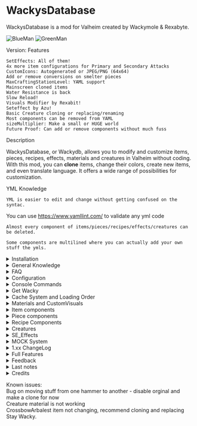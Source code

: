 # WackysDatabase

WackysDatabase is a mod for Valheim created by Wackymole & Rexabyte.

![BlueMan](https://wackymole.com/hosts/Blueman.png)
![GreenMan](https://wackymole.com/hosts/Greenman.png)

Version: 
Features


    SetEffects: All of them!
    4x more item configurations for Primary and Secondary Attacks
    CustomIcons: Autogenerated or JPEG/PNG (64x64)
    Add or remove conversions on smelter pieces
    MaxCraftingStationLevel: YAML support
    Mainscreen cloned items
    Water Resistance is back
    Slow Reload!
    Visuals Modifier by Rexabit!
    Seteffect by Azu!
    Basic Creature cloning or replacing/renaming
    Most components can be removed from YAML
    sizeMultiplier: Make a small or HUGE world
    Future Proof: Can add or remove components without much fuss

<!-- ![WackysDatabase](https://wackymole.com/hosts/lightblue%20Sword.webp) ![WackysDatabase](https://wackymole.com/hosts/1825-1648309710-715635595.png) ![WackysDatabase](https://wackymole.com/hosts/orangeish%20bow.jpg) -->
Description

WackysDatabase, or Wackydb, allows you to modify and customize items, pieces, recipes, effects, materials and creatures in Valheim without coding. With this mod, you can **clone** items, change their colors, create new items, and even translate language. It offers a wide range of possibilities for customization.


YML Knowledge

    YML is easier to edit and change without getting confused on the syntac. 

 You can use https://www.yamllint.com/ to validate any yml code

    Almost every component of items/pieces/recipes/effects/creatures can be deleted.

    Some components are multilined where you can actually add your own stuff the ymls.

<details><summary>Installation</summary>
### Installation

    Download and extract the latest version of WackysDatabase into the BepInEx plugin folder (usually Valheim/BepInEx/plugins).
    Run Valheim and join a world.
    Go to Valheim/BepInEx/config/ and locate the "wackysDatabase" folder.
    Inside the "wackysDatabase" folder, you will find three subfolders: "Items," "Recipes," and "Pieces."
    Put the mod on the server to force server sync. The YAML files only need to be on the server. There's no need to share the YAML files.

For multiplayer, the mod has been locked down to prevent easy cheating. However, it is recommended to use the AzuAntiCheat and ServerCharacters mods for additional security.
    AzuAntiCheat
    ServerCharacters

</details>

<details><summary>General Knowledge</summary>


    There are five (6) Objects that WackyDB touches. Items, Recipes, Pieces, Creatures,  Materials and Textures

    Items are things in your inventory, you can pickup and maybe equip them.

    Recipes are used to construct items, CraftingStations can be workbench, forge, or hand crafted (craftingStation": "")

    Pieces are what you use in your hammer and hoe to construct or plant. piecehammers

    Creatures are mobs, bosses ect.

    Materials are the basic "colors" in the game, but hold a lot more than just RBG, can they can be tricky to get just right.

    Textures are .pngs that hold the feel, appearance, or consistency of a surface or substance.

    Nost lines in the YAMLS can be deleted. Only the required ones need to be in the files, when the line is deleted the computer interprets that as a null value.

    Null is like I don't know, so I don't care, use the orginal values. 
    
    To delete the existing values you will use either '' for strings, "delete" for SE Effects or "-" for multiliners. 

    jpeg or png. 64 x 64 px - name like wacky.png, Must be in Icon Folder (Not ServerSynced)


</details>


<details><summary>FAQ</summary>

Frequently Asked Questions

    Q: Can I use custom icons for items?
        A: Yes, you can use autogenerated icons or provide JPEG/PNG icons (64x64) for customization.

    Q: Can I add new items with this mod?
        A: Yes, you can create new items and make them exclusive.

    Q: Can I remove components from YAML files?
        A: Yes, most components can be removed from the YAML files.

    Q: Is the mod future-proof?
        A: Yes, you can add or remove components without much hassle.

    Q: Does the Water resistant not work on set effect? Like m_mods: m_type: Water
        A: Water is a DamageModifiers that I added from Aedenthorn mod.  I don't have plans to add it to m_mods.
        
    Q: Do you have a Video;
        A: Not yet, but YOU could make one!

    Q: Is it possible to add a recipe for each upgrade of an item?
        A: Recipes are at a weird place in wackydb. I might split it out into a submod, but I am not sure yet. 

    Q: My weapon clones are speedup/speed down. 
        A: The clones speed can change a little bit from their parents. Custom_AttackSpeed should always be 1 on a save. 
        If you notice a speed up or down a +- 0.1 should fix it.  
        FYI reminder that SpeedFactor deals with character movement speed while swinging/attacking and has nothing to do with speed of animation.

    Q: What Folders do I need to give to my users?
        A: Textures, Objects, Icons will NOT SYNC. I also recommend including the cache folder. Cache keeps track of Item/mock clones and materials

    Q: How can I export material without _mat suffix ? I succeeded to export draugr_mat, but how for goblin or greydwarves ? 
        A: It's is unfortunely not possible right now to get all of the mats because of how the devs named and made different things.
            If you have access to Unity you could look at the files themselves. 

    Q: What lines can I delete or how can I make somethings empty?
        A: This is a long answer, but most lines in the YAMLS can be deleted. Only the required ones need to be in the files, when the line is deleted the computer interprets that as a null value.
            Null is like I don't know, so I don't care, use the orginal values. To delete the existing values you will use either '' for strings, "delete" for SE Effects or "-" for multiliners. 

    Q: How do I make custom Icons?
        A: Make a png or jpeg 64 x 64 px. Put it in Icons folder. In the customIcon line, put the filename. ie. wacky.png

![Custom Icon Gif](https://wackymole.com/hosts/customicon.gif)


    Q: Will there be even MORE features and can I edit effects?
        A: No, probably not. 

    Q: Why are some of the SE Effects empty? Like SeData?
        A: Well its complicated, I am having to grab them in a weird way, and not all SEs have SeData. Nothing to be done about it. 

    Q: What about Attack Projectile?
        A: I need to look at projectiles in the future, for now they are disabled.

    Q: Would it be possible to have one item take 2+ different item slots ? (say weapon + pants)
        A: No, but you can edit two parts and one effect, which is effective when combined!
        If one of them is missing, then the two pieces of equipment have no effect, which can be regarded as a limitation

    Q:  On an item "name" is the prefab name, "m_name" is the in game name? Then on recipes, "name" is the name of the prefab item name?
        A: Correct on both. For cloned recipes, it looks at cloneprefabname, recipe name needs to be unique

    Q: I can't repair spawned in Cloned items, how do I fix?
        A: Repairstation is set in the recipe, make a cloned recipe, and set to disable or change a req to SwordCheat.

    Q: How does Piece Snapshot work?
        A: Piece snapshot has given me a lot of problems so it only loads the at Game.SpawnPlayer. If you do a wackydb_reload use the wackydb_snapshot command to reload snapshots. 

</details>

<details><summary>Configuration</summary>

## Configuration

The configuration file for WackysDatabase is located at BepInEx/config/WackyMole.WackysDatabase.cfg. The available configurations and their default values are as follows:
- Force Server Config: true (forces server sync)
- Enable this mod: true
- IsDebug: true (enables debug information)
- StringisDebug: false (enables string debugging)
- IsAutoReload: false (enables auto-reload instead of using wackydb_reload command)
- NexusModID: 1825 (does not have much functionality)
- DedServer load Memory: false (dedicated server loads objects into the game like a client)
- ExtraSecurity on Servers: true (prevents loading into singleplayer and then loading into multiplayer)
- FileWatcher for YMLs: true (reloads the mod on any changes to the wackydatabase folder on the server)
- List of Extra Effects: "lightningAOE" (extra effects to look for from the base game or mods)


</details>


<details> <summary> Console Commands</summary>

## Console Commands

You will can reference https://valheim-modding.github.io/Jotunn/data/objects/item-list.html for Prefab names. Thank you JVL team

To use the console commands, press F5 in the game to open the game console. Make sure to enable the console for Valheim by adding "-console" to the launch options.

- `wackydb_reload`: Reloads all the YML files in the wackysDatabase folder. : This now works for admins on server now. So you could turn off Filewatcher and just do a manual reload on your client and forces all clients to reload. 
- `wackydb_reload_fast`: Fast reload that may cause game stutter.
- `wackydb_save_recipe [ItemName]`: Saves a recipe YML in the wackysDatabase Recipe folder.
- `wackydb_save_piece [PieceName]`: Saves a piece YML in the wackysDatabase Piece folder.
- `wackydb_save_item [ItemName]`: Saves an item YML in the wackysDatabase Item folder.
- `wackydb_save_creature [CreatureName]`: Saves a Creature YML in the wackysDatabase Creature folder.
- `wackydb_save_material[MaterialName]`: Saves a Material clone YML in the wackysDatabase Material folder. Usually has a _mat at end end. 
- `wackydb_all_items`: Saves all items in the game into wackyDatabase-BulkYML.
- `wackydb_all_recipes`: Saves all recipes in the game into wackyDatabase-BulkYML.
- `wackydb_all_pieces [Hammer] [Optionally: Category]`: Saves all pieces in the game into wackyDatabase-BulkYML. Use 'Hammer' for default, or specify a different hammer name. Optionally, you can set a category to only get specific pieces in a cat.
- `wackydb_all_se`: Retrieves almost all status effects in the game (including modded effects) and saves them into the Effects folder.
- `wackydb_se [effectname]`: Retrieves a specific status effect and saves it into the Effect folder.
- `wackydb_se_create`: Creates a clone of SetEffect_TrollArmor in the Status folder. You can edit it as needed.
- `wackydb_help`: Shows a list of commands.
- `wackydb_clone [recipe/item/piece/creature/mat/materials/se] [Prefab to clone] [Unique name for the clone]`: Clones an object and changes it differently than a base game object. For example: `wackydb_clone item SwordIron WackySword`.

--There is a optional 4th parameter for clone RECIPES ONLY [original item prefab to use for recipe](Optional 4th parameter for a cloned item's recipes ONLY)
--For example you can already have item WackySword loaded in game, but now want a recipe. WackySword Uses SwordIron  - wackydb_clone recipe WackySword RWackySword SwordIron - otherwise manually edit

- `wackydb_clone_recipeitem [Prefab to clone] [clone name]`: Clones an item and recipe at the same time. The recipe name will be Rname.
- `wackydb_vfx`: Saves a vfx.txt file with all vfx effects
- `wackydb_sfx`: Saves a sfx.txt file with all sfx effects
- `wackydb_fx`: Saves a fx.txt file with all fx effects
- `wackydb_help`: command list
- `wackydb_describe[ObjectName]`: Saves describe of an object, so you have an idea of the structure of the object for materials and customVisuals
- `wackydb_sendtheload` : Experimental command that will send pngs and objs to clients utilizing ServerSync. I recommend the Network mod to uncap datarates. 
- `wackydb_get_piecehammers`: Saves all hammers, currently in your game to Hammer.txt file
- `wackydb_material` : Generate a text file of all <Material> Gameobjects in vanilla game. Saves to text
- `wackydb_clearcache`: Clears the current cache, materials and textures. Only do this after big yaml changes, cache is important - This command works on menu screen
- `wackydb_snapshot`: Loads Snapshots for pieces after a manual reload


</details>

<details><summary>Get Wacky </summary>


![LongSwordBlueRed](https://wackymole.com/hosts/LongSwordBlueRed.png)

Changing the SwordSilver to Blue and Increasing the size to 3

![JustMaterials](https://wackymole.com/hosts/JustMaterials.png)

This is just chaning the materials, not messing with CustomVisuals

<a href="https://wackymole.com/hosts/crazypower.mov"> Crazy Power </a>

Setting the Class: AEffects and GEffects. This YML   Spawn_On_Trigger: Boar spawn_on_hit: Neck spawn_on_terrain_hit: Deer -     Trigger_Effect: - sfx_dragon_death

<a href="https://wackymole.com/hosts/Item_SwordIron.yml" download> SwordIron YML</a>


<a href="https://wackymole.com/hosts/fastattack.mov"> Fast attack </a>

Custom_AttackSpeed: 5 . 500% faster goes brrr 


</br>
</details>

<details><summary> Cache System and Loading Order</summary>


<img src="https://wackymole.com/hosts/MainMenu.png" />

## Cache Folder


The cache system is very important for Item/mock clones. 

It allows material colors to show up on main menu and allows cloned items to be touched by other mods and treated like normal items.

It is so important now that I recommend including your cache folder on updates to your modpack, along with Textures, Objects, Icons

If a cloned is not cached for the first run, errors may appear for users as other mods try to touch a item that wasn't created until very late.

The next load logon should fix the issues. 

Feel free to removed the cache folder for big changes, but try to leave it for normal usage

</br>

## Loading Order

This only really applies to other mods and sometimes server admins

Wackydb mod will load towards the end of the startup but that doesn't matter. The question is where to load the files and clones.

Too early and you won't get the files from the server/ Too late and you miss out on generating important things. 

Cache clones are loaded in ZNetScene.Awake and ObjectDB.awake

Dedicated Servers (With DedLoad ON) and Servers( COOP server) and SOLO Clients load at ZoneSystem.Start [HarmonyPriority(Priority.HigherThanNormal)]

Connecting Clients load at Game._RequestRespawn [HarmonyPriority(Priority.Low)] ( always consistent is pretty important)

Console wackydb_reload /_fast - always reload immediately. 

Anyway, it's hard to find a good spot so that you touch all base objects and not too late to add the clones.

</br>

</details>


<details><summary>Materials and CustomVisuals </summary>

</br>

![Materials and Custom](https://wackymole.com/hosts/FenringLiveChanging.gif)

  Please be patient with this documentation. There is a lot to this one and I am slowly trying to learn from Rexabyte. There may be inaccurate information here. </br>

 ### Useful tools

 https://rgbcolorpicker.com/0-1 

https://github.com/Wacky-Mole/WackysDatabase/tree/master/Documentation - You Are GOING TO NEED TO STUDY THIS!

 ### Structures


 Welcome to Rexabyte's Guide on Understanding Material Management by Wacky!

A Material is a powerful combination of a shader, texture, and color. For most items, a single material is sufficient, but more complex things like armors can utilize multiple materials.

To create a basic material, simply use the 'material' section and combine various _mats. Oh, by the way, "mat" or "mats" refer to materials and are often appended at the end of their names.

When describing an item's render using "wackydb_describe," you'll find the materials section with the current name of the mat.

To save or clone a material, employ the functions "wackydb_save_material [mat]" or "wackydb_clone [mat/material] [mat] [clonename]" The newly created material file can be found in the materials folder.

Now, let's get creative with adjustments! Most commonly, you'll be working with colors. Use https://rgbcolorpicker.com/0-1 to find the 0-1 values **RGBA**.

Textures play a vital role, particularly with armors and creatures. Remember, they are saved along with the material in PNG format. However, WackyDB won't automatically sync them, so you'll need to manually color or edit the texture files. Textures may use base vanilla ones like Red or Blue

Excitingly, changes to materials automatically update without requiring a reload. Icons, too, reflect these changes unless you opt for a custom icon.

For a shortcut, you can use vanilla materials by selecting one from the generated wackydb_material materials.txt file.

Lastly, a single material YAML (yml) can be applied to multiple items, creatures, or pieces. Keep in mind that some objects might need more information than others for proper display.

Now go forth, and let your creativity run wild with Rex's Material Management!



![Materials and Custom](https://wackymole.com/hosts/wackyDescribe.png)


### Materials and CustomVisuals

- `material` (string, optional): The name of the material
- `customVisual` (CustomVisual, optional): A more specific targetting for materials, generally only useful for player armors.

### Material Definition
- `name` (string, required): The name of the new material created
- `original` (string, required): The name of the material to clone from
- `overwrite` (boolean, optional): True to overwrite the original material.
- `changes` (MaterialChanges, required): The set of changes to apply to the material

### Material Changes Definition
- `colors` (Dictionary<MaterialProperty: string, MaterialValue: Array<int>[4]>, optional) : A collection of keys (property names) and their associated value. The value is in array format [RED, GREEN, BLUE, ALPHA]. Values should range from 0 to 1 but can exceed 1.
- `floats` (Dictionary<MaterialProperty: string, MaterialValue: float>, optional): A collection of keys (property names) and their associated float value. The value can be any float value but it is recommended to stay within the range specified by describing the prefab that has this material.
- `textures` (Dictionary<MaterialProperty: string, MaterialValue: string>, optional): A collection of keys (property names) and their associated string value. The string value is the name of the texture to be used. The image should be a .png file stores in the 'Textures' section in the configuration folder. Do not include '.png', if the file is `my_texture.png` specify `my_texture` as the value here.

### Custom Visual Definition
- `base_mat`: (string, optional): The name of the material, generally this applies to the model for the prefab.
- `chest`: (string, optional): The name of the material, generally this is only useful for chest armor. It will use the texture assigned to the "_ChestTex" property of the material.
- `legs`: (string. optional): The name of the material, generally this is only useful for leg armor. It will use the texture assigned to the "_LegsTex" property of the material.


![Materials and Custom](https://wackymole.com/hosts/chestchanges4.png)

![Materials and Custom](https://wackymole.com/hosts/rexExplain.png)

</br>
</details>

<details><summary> Item components</summary>


## Item Config

![Glowing Red BronzeSword ](https://wackymole.com/hosts/redsword.png)

### Properties

- `name` (string, required): The name of the item.
- `m_weight` (float, required): The weight of the item.
- `m_name` (string):The in game name.
- `m_description` (string): The description of the item.
- `clonePrefabName` (string): The name of the prefab to clone.
- `mockName` (string): The name of the mock object.
- `customIcon` (string): The custom icon for the item. PNG 64x64, Icon needs to be in the Icon folder ( doesn't server sync)
- `material` (string): The material of the item. Images on nexus https://www.nexusmods.com/valheim/mods/1825 of the various changes you can make. </br>
Visit the Material and CustomVisual Section to understand this complex system. 
- `customVisual` (CustomVisual): The custom visual data of the item.
- `snapshotRotation` ((string) (x,y,z)int,int,int) - Default null - Changes  the angle of snapshot cam. 0-360 degrees. Can do 33,44,55 for example. </br> Very annoying to perfect, but it's an option now for the masochists. 
-  `snapshotOnMaterialChange` (bool) - Default true - Makes a snapshot on item material change
- `sizeMultiplier` (string): The size multiplier of the item. You can go from .01 to 1000.5 if you want. You can specify x|y|z like "1.23|3.0|2" or a singular value "2.0"  Have fun
- `scale_weight_by_quality` (float): The scaling factor for weight based on quality.

![LongSwordBlueRed](https://wackymole.com/hosts/snapshotGoes.png)

Changing material or CustomVisual automatically calls snapshot to generate a new Icon or give it a customIcon
### CustomVisual

- `base_mat` (string): The base material of the custom visual.
- `chest` (string): The chest visual.
- `legs` (string): The legs visual.
- `realtime` (string): The realtime visual.


`Primary_Attack` (AttackArm): The primary attack data.
### Primary Attack

- `AttackType` (Attack.AttackType): The type of attack.
- `Attack_Animation` (string): The animation for the attack.
- `Attack_Random_Animation` (int): The random animation for the attack.
- `Chain_Attacks` (int): The number of chain attacks.
- `Hit_Terrain` (bool): Indicates whether the attack can hit terrain.
- `Custom_AttackSpeed` (float): This mod keeps track of this adjustment 1.0 is normal speed. 2.0 is twice as fast. Should be compatible with most other mods that increase speed.
- `m_attackStamina` (float): The stamina cost of the attack.
- `m_eitrCost` (float): The eitr cost of the attack.
- `AttackHealthCost` (float): The health cost of the attack.
- `m_attackHealthPercentage` (float): The health cost percentage of the attack.
- `SpeedFactor` (float): The speed up of a character's movements when they are actively attacking.
- `DmgMultiplier` (float): The damage multiplier of the attack.
- `ForceMultiplier` (float): The force multiplier of the attack.
- `StaggerMultiplier` (float): The stagger multiplier of the attack.
- `RecoilMultiplier` (float): The recoil multiplier of the attack.
- `AttackRange` (float): The range of the attack.
- `AttackHeight` (float): The height of the attack.
- `Spawn_On_Trigger` (string): The spawn-on-trigger effect of the attack.
- `Requires_Reload` (bool): Indicates whether the attack requires reloading.
- `Reload_Animation` (string): The animation for reloading.
- `ReloadTime` (float): The time it takes to reload. - Added Back - Might work - Didn't work for crossbows before
- `ReloadTimeMultiplier` (float): "Multiplier for reload speed of crossbows. Does not affect Vanilla scaling with skill level. Values 0.1 to 2.0. Default 1.0
- `Reload_Stamina_Drain` (float): The stamina drain during reloading.
- `Reload_Eitr_Drain` (float): The Eitr drain during reloading.
- `Bow_Draw` (bool): Indicates whether the bow is drawn for the attack.
- `Bow_Duration_Min` (float): The minimum duration of the bow.
- `Bow_Stamina_Drain` (float): The stamina drain during bow usage.
- `Bow_Animation_State` (string): The animation state for the bow.
- `Attack_Angle` (float): The angle of the attack.
- `Attack_Ray_Width` (float): The width of the attack ray.
- `Lower_Dmg_Per_Hit` (bool): Indicates whether the attack lowers damage per hit.
- `Hit_Through_Walls` (bool): Indicates whether the attack can hit through walls.
- `Multi_Hit` (bool): Indicates whether the attack can hit multiple times.
- `Pickaxe_Special` (bool): Indicates whether it is a special pickaxe attack.
- `Last_Chain_Dmg_Multiplier` (float): The damage multiplier for the last chain attack.
- The vanilla Code for chain multiplier <code>
if (m_attackChainLevels > 1 && m_currentAttackCainLevel == m_attackChainLevels - 1 && m_lastChainDamageMultiplier > 1f)
                {
                    hitData.m_damage.Modify(m_lastChainDamageMultiplier);
                    hitData.m_pushForce *= 1.2f;
                }
                </code>

- `Reset_Chain_If_hit` (DestructibleType): The damage multiplier for the last chain attack. 


- `SpawnOnHit` (string): Spawn any Gameobject/Mob ect..
- `SpawnOnHit_Chance` (float): Chance Values 0 to 1.0 (100%)

- `Raise_Skill_Amount` (float): Raise a skill this amount with the weapon in hand or when used?
- `Skill_Hit_Type` (SkillType): Skill to Raise.
- `Special_Hit_Skill` (SkillType): I don't know what it means by special hit. 
- `Special_Hit_Type` (DestructibleType): The Special Hit Type.   I don't know what these last 4 fields do, if you figure it out, let me know. 
-

- `Attack_Projectile` (string): The Gameobject projectile has to have Projectile Componenent. Disabled for now. 
- `Projectile_Vel` (float): The velocity of the projectile.
- `Projectile_Accuraccy` (float): The accuracy of the projectile.
- `Projectiles` (int): The number of projectiles.
- `AEffects` (AEffects): The additional effects of the attack. OLD
- `AEffectsPLUS` (AEffectsPLUS): The additional effects of the attack PLUS version- more.

### Class: AEffectsPLUS

- `Hit_Effects` (string[]): The hit effects of the attack.
- `Hit_Terrain_Effects` (string[]): The effects when hitting terrain.
- `Start_Effect` (string[]): The starting effect of the attack.
- `Trigger_Effect` (string[]): The triggered effect of the attack.
- `Trail_Effect` (string[]): The effect trail of the attack.
- `Burst_Effect` (string[]): The burst effect of the attack.

![Delete](https://wackymole.com/hosts/Effects_delete.png)
To delete existing Effects

- `m_enabled` (bool) 
- `m_variant`(int) Default is -1, most cases leave at -1
- `m_attach` (bool) - attach to the point or parent?
- `m_follow` (bool) - follow the parent around
- `m_inheritParentRotation` (bool) - what is says
- `m_inheritParentScale` (bool) - Use parent scale based on the time of effect creation
- `m_multiplyParentVisualScale` (bool) - Scale the size of the parent's size?
- `m_randomRotation` (bool) - randomRotation
- `m_scale` (bool) - Scales the size 
- `m_childTransform` (string)  Probably don't mess with unless you are looking in Unity or unity explorer

</br>

### Secondary Attack 
  Is the same as Primary just for the secondary attack. 


`Damage` (WDamages): The damage values of the item.
`Damage_Per_Level` (WDamages): The damage values per level of the item.
###  Damages

- `Blunt` (float): The blunt damage value.
- `Chop` (float): The chop damage value.
- `Damage` (float): The general damage value.
- `Fire` (float): The fire damage value.
- `Frost` (float): The frost damage value.
- `Lightning` (float): The lightning damage value.
- `Pickaxe` (float): The pickaxe damage value.
- `Pierce` (float): The pierce damage value.
- `Poison` (float): The poison damage value.
- `Slash` (float): The slash damage value.
- `Spirit` (float): The spirit damage value.

`Armor` (ArmorData): The armor data of the item.
### Armor
- `armor` (float): The armor value.
- `armorPerLevel` (float): The armor value per level. 

`FoodStats` (FoodData): The food-related statistics of the item.
### FoodData

- `m_foodHealth` (float): The health provided by the food.
- `m_foodStamina` (float): The stamina provided by the food.
- `m_foodRegen` (float): The regeneration rate of the food.
- `m_foodBurnTime` (float): The burn time of the food.
- `m_FoodEitr` (float): The eitr provided by the food.

</br>

- `ConsumableStatusEffect` (string): On consumption (eating), give this status effect.  - Doesn't make things Edible 
</br>

`Moddifiers` (StatMods): The stat modifiers of the item.
### StatMods
- `m_movementModifier` (float): The movement modifier.
- `m_EitrRegen` (float): The eitr regeneration modifier.
- `m_BaseItemStaminaModifier` (float): - (Deleted/Removed in Ashlands)
- `m_homeItemsStaminaModifier` (float): - (Added Ashlands)
- `m_heatResistanceModifier` (float): - (Added Ashlands)
- `m_jumpStaminaModifier` (float): - (Added Ashlands)
- `m_attackStaminaModifier` (float): - (Added Ashlands)
- `m_blockStaminaModifier` (float): - (Added Ashlands)
- `m_dodgeStaminaModifier` (float): - (Added Ashlands)
- `m_swimStaminaModifier` (float): - (Added Ashlands)
- `m_sneakStaminaModifier` (float): - (Added Ashlands)
- `m_runStaminaModifier` (float): - (Added Ashlands)


`SE_Equip` (SE_Equip): The special effect data for equipping the item.</br> If you want an Item to have an Effect by itself, put the effect name here
</br>`SE_SET_Equip` (SE_SET_Equip): All of this should be the same accross all items that have this set
</br>You can delete an SE_Equip or SE_SET_Equip from item using EffectName : delete 
### SE_Equip 

- `EffectName` (string): The name of the effect for equipping.

### SE_SET_Equip

- `SetName` (string): The name of the set.
- `Size` (int): The size of the set.
- `EffectName` (string): The name of the effect for equipping the set.


![Delete](https://wackymole.com/hosts/Se_Set_delete.png)
To delete existing

![Delete](https://wackymole.com/hosts/SE_delete.png)
To delete existing

</br>

`ShieldStats` (ShieldData): The shield statistics of the item.
- ### Shield

- `m_blockPower` (float): The block power of the shield.
- `m_blockPowerPerLevel` (float): The block power per level of the shield.
- `m_timedBlockBonus` (float): The timed block bonus of the shield.
- `m_deflectionForce` (float): The deflection force of the shield.
- `m_deflectionForcePerLevel` (float): The deflection force per level of the shield.

###  Properties Continued
- `m_maxStackSize` (int): The maximum stack size of the item.
- `m_canBeReparied` (bool): Indicates whether the item can be repaired.
- `m_destroyBroken` (bool): Indicates whether the item gets destroyed when broken.
- `m_dodgeable` (bool): Indicates whether the item can be dodged.
- `Attack_status_effect` (string): The attack status effect of the item.  (Can remove current status with 'delete')
- `spawn_on_hit` (string): The spawn-on-hit effect of the item.
- `spawn_on_terrain_hit` (string): The spawn-on-terrain-hit effect of the item.
- `m_questItem` (bool): Indicates whether the item is a quest item.
- `m_teleportable` (bool): Indicates whether the item is teleportable.
- `m_backstabbonus` (float): The backstab bonus of the item.
- `m_knockback` (float): The knockback value of the item.
- `m_useDurability` (bool): Indicates whether the item uses durability.
- `m_useDurabilityDrain` (float): The durability drain when the item is used.
- `m_durabilityDrain` (float): The durability drain of the item.
- `m_maxDurability` (float): The maximum durability of the item.
- `m_durabilityPerLevel` (float): The durability increase per level of the item.
- `m_equipDuration` (float): The equip duration of the item.
- `m_skillType` (Skills.SkillType): The skill type of the item.
- `m_animationState` (ItemDrop.ItemData.AnimationState): The animation state of the item.
- `m_itemType` (ItemDrop.ItemData.ItemType): The item type of the item.
- `Attach_Override` (ItemDrop.ItemData.ItemType): Override where the attachment is placed on character.
- `m_toolTier` (int): The tool tier of the item.
- `m_maxQuality` (int): The maximum quality of the item.
- `m_value` (int): The value of the item. The value of the item. if value is >0. Then the object becomes salable at Trader. 
        The Object Description gets a yellow Valuable notice. Just like base game you don't know what object you are selling to Trader.
- `damageModifiers` (List<string>): The list of damage modifiers for the item.

### DamageModifiers
The first value is the damage type, the second value is the resistance level.</br>
Blunt Slash Pierce Chop Pickaxe Physical Fire Frost Lightning Elemental Poison Spirit Water 
 
    Normal - no change
    Resistant - increases status countdown speed by 100%
    Weak - Decreases status countdown speed by 1/3
    Immune - prevents status effect
    Ignore - prevents status effect
    VeryResistant - Prevent status effect application except when actively in, and increases status countdown speed by 100%
    VeryWeak - Decreases status countdown speed by 2/3

![Delete all Damage Mod](https://wackymole.com/hosts/damagemod_delete.png)
To delete all existing Damage modifiers
</br>
</br>

`GEffects` (GEffects): The additional game effects of the item. OLD
`GEffectsPLUS` (GEffectsPLUS): The additional game effects of the item.

### GEffectsPLUS

![Ice Video](https://wackymole.com/hosts/icevideo.gif)


- `Hit_Effects` (string[]): The hit effects.
- `Hit_Terrain_Effects` (string[]): The effects when hitting terrain.
- `Start_Effect` (string[]): The starting effect.
- `Hold_Start_Effects` (string[]): The hold starting effects.
- `Trigger_Effect` (string[]): The triggered effect.
- `Trail_Effect` (string[]): The effect trail.

</br>

- `m_enabled` (bool) 
- `m_variant`(int) Default is -1, most cases leave at -1
- `m_attach` (bool) - attach to the point or parent?
- `m_follow` (bool) - follow the parent around
- `m_inheritParentRotation` (bool) - what is says
- `m_inheritParentScale` (bool) - Use parent scale based on the time of effect creation
- `m_multiplyParentVisualScale` (bool) - Scale the size of the parent's size?
- `m_randomRotation` (bool) - randomRotation
- `m_scale` (bool) - Scales the size 
- `m_childTransform` (string)  Probably don't mess with unless you are looking in Unity or unity explorer


                        public enum SkillType
                        {
                            None = 0,
                            Swords = 1,
                            Knives = 2,
                            Clubs = 3,
                            Polearms = 4,
                            Spears = 5,
                            Blocking = 6,
                            Axes = 7,
                            Bows = 8,
                            ElementalMagic = 9,
                            BloodMagic = 10,
                            Unarmed = 11,
                            Pickaxes = 12,
                            WoodCutting = 13,
                            Crossbows = 14,
                            Jump = 100,
                            Sneak = 101,
                            Run = 102,
                            Swim = 103,
                            Fishing = 104,
                            Ride = 110,
                            All = 999
                        }

                    public enum DestructibleType
                    {
                        None = 0,
                        Default = 1,
                        Tree = 2,
                        Character = 4,
                        Everything = 7
                    }
</details>

<details><summary> Piece components</summary>

![Glowing Red BronzeSword ](https://wackymole.com/hosts/redforge.png)



### Pieces

- `name` (string, required): The name of the piece.
- `piecehammer` (string, required): The piece hammer required to build the piece.
- `m_name` (string): The In Game Piece Name
- `sizeMultiplier` (string): The size multiplier of the piece. Any float range 1.0 is normal size. You can specify x|y|z like "1.23|3.0|2" or a singular value "2.0"
- `m_description` (string): The description of the piece.
- `customIcon` (string): The custom icon for the piece. PNG or JPEG, 64 x 64, Must be in Icon Folder (Icons do not Synced)
- `clonePrefabName` (string): The name of the prefab to clone.
- `material` (string):  Visit Material Section and Custom Visual Section
- `damagedMaterial` (string): The material of the piece when damaged.
- `craftingStation` (string): The crafting station required to craft the piece.
- `piecehammerCategory` (string): The category of the piece hammer.
- `minStationLevel` (int): The minimum level of the crafting station required.
- `amount` (int): The amount of the piece.
- `disabled` (bool): Indicates whether the piece is disabled.
- `adminonly` (bool): Indicates whether the piece is admin-only.
- `comfort` (ComfortData): The comfort data of the piece.
- `groundPiece` (bool): Indicates whether the piece is a ground piece.
- `ground` (bool): Indicates whether the piece can be placed on the ground.
- `waterPiece` (bool): Indicates whether the piece is a water piece.
- `noInWater` (bool): Indicates whether the piece cannot be placed in water.
- `notOnFloor` (bool): Indicates whether the piece cannot be placed on the floor.
- `notOnWood` (bool): Indicates whether the piece cannot be placed on the wood.
- `onlyinTeleportArea` (bool): Indicates whether the piece can only be placed in teleport areas. Stone Groups making a Circle
- `allowedInDungeons` (bool): Indicates whether the piece is allowed in dungeons.
- `canBeRemoved` (bool): Indicates whether the piece can be removed.
- `wearNTearData` (WearNTearData): The wear and tear data of the piece.
- `craftingStationData` (CraftingStationData): The crafting station data of the piece.
- `cSExtensionData` (CSExtensionData): The crafting station extension data of the piece.
- `contData` (ContainerData): The container data of the piece.
- `smelterData` (SmelterData): The smelter data of the piece.
- `build` (List<string>): The list of requirement items for the piece.

build: requirements to build: Item:amount:amountPerLevel:refundable,

To make something free. build:
- Wood:0:0:True

### ComfortData

- `comfort` (int): The comfort value of the piece.
- `comfortGroup` (Piece.ComfortGroup): The comfort group of the piece.
- `comfortObject` (GameObject): The comfort object of the piece.

### WearNTearData

- `health` (float): The health of the piece.
- `damageModifiers` (HitData.DamageModifiers): The damage modifiers for wear and tear.
- `noRoofWear` (bool): Indicates whether the piece does not wear when under a roof.
- `noSupportWear` (bool): Indicates whether the piece does not wear when supported.
- `supports` (bool): Indicates whether the piece provides support.
- `triggerPrivateArea` (bool): Indicates whether the piece triggers the private area.

### CraftingStationData

- `cStationCustomIcon` (string): The custom icon for the crafting station. May remove - Not really useful
- `discoveryRange` (float): The discovery range of the crafting station. Range that you discovery the piece for the first time
- `buildRange` (float): The build range of the crafting station.
- `craftRequiresRoof` (bool): Indicates whether crafting at the station requires a roof.
- `craftRequiresFire` (bool): Indicates whether crafting at the station requires a fire.
- `showBasicRecipes` (bool): Indicates whether to show basic recipes at the station.
- `useDistance` (float): The use distance of the station.
- `useAnimation` (int): The animation to use for station usage.

### CSExtensionData

- `MainCraftingStationName` (string): The name of the main crafting station.
- `maxStationDistance` (float): The maximum distance for the extension to connect to the main station.
- `continousConnection` (bool): Indicates whether the extension provides continuous connection.
- `stack` (bool): Indicates whether the extension can stack.

###  ContainerData

 Don't mess with the container size (width and height): I added for someone, but this will mess up things. Use AzuContainers
- `Width` (int): The width of the container.
- `Height` (int): The height of the container.
- `CheckWard` (bool): Indicates whether the container checks for ward placement.
- `AutoDestoryIfEmpty` (bool): Indicates whether the container auto-destroys if empty.

</br>

### BeehiveData

The **BeehiveData** class represents data for a beehive in the game. It contains the following properties:

- `effectOnlyInDaylight` (bool): Indicates whether the effect only occurs during daylight.
- `maxCover` (float): The maximum cover value.
- `biomes` (Heightmap.Biome): The biome in which the beehive is located.
- `secPerUnit` (float): The time, in seconds, per unit.
- `maxAmount` (int): The maximum amount of beehives.
- `dropItem` (string): The item that is dropped from the beehive.
- `effects` (string[]): An array of effects associated with the beehive.  - don't ask me for more on other pieces!
- `extractText` (string): Text related to extracting from the beehive.
- `checkText` (string): Text related to checking the beehive.
- `areaText` (string): Text related to the area around the beehive.
- `freespaceText` (string): Text related to free space around the beehive.
- `sleepText` (string): Text related to the sleep state of the beehive.
- `happyText` (string): Text related to the happiness of the beehive.

</br>

### SapData 

- `secPerUnit` (float): Secs per unit
- `maxLevel` (int): Max level of the extractor
- `producedItem` (string): What spawns when you extract
- `connectedToWhat` (string): What do you need to put this piece on to get extraction

#### Warning - Changing this won't really do anything, the other piece/object needs to have a Resource Root script on it.
- `extractText` (string): Extraction Text
- `drainingText` (string): Draining Text
- `drainingSlowText` (string): idk, slow draining text
- `notConnectedText` (string): Not connected text
- `fullText` (float): FullText


</br>

### FermentorData 

- `fermDuration` (float): How long it takes to make a batch
- `fermConversion` (List<FermenterConversionList>): A list of ferm conversions.

#### FermenterConversionList

- `FromName` (string): The name of the item to convert from.
- `ToName` (string): The name of the item to convert to.
- `Amount` (int): The amount to spawn when batch is done.
- `Remove` (bool): Default is false, this allows you to remove existing conversions. Now items not listed shouldn't be affected

</br>


### IncineratorData

This will overwrite any other oblinerator changes!

- `defaultDrop` (string): Specifies the default item dropped by the obliterator.
- `defaultCostPerDrop` (int): Indicates the default cost per drop when using the obliterator. 
- `incineratorConversion` (List<ObliteratorList>): Conversion List

ObliteratorList

- `Result`: *(string )* Specifies the resulting item produced by the conversion.
- `ResultAmount`: *(int )* Indicates the amount of the resulting item generated.
- `Priority`: *(int )* Defines the priority level of this conversion option. </br> Higher priority takes precedence on conversion, but it will convert to multiple into item types
- `RequireOnlyOne`: *(bool )* Specifies whether only one ingredient is required for this conversion.
- `Requirements`: *(List\<ObRequirementList\> )* Stores the list of requirements needed for this conversion, including the required items and their amounts.

ObRequirementList

- `Name`: *(string )* Specifies the name of the required item for the conversion.
- `Amount`: *(int )* Indicates the quantity of the required item needed for the conversion.

Changing this dramtically allows the obliterator/incinerator to become a recycler. Have fun!
</br>

### CookingStationData

#### Warning changing to new CookConversions items can trigger minor errors as well as food items not appearing in oven

- `addItemTooltip` (string): The tooltip for adding items to the cooking station.
- `overcookedItem` (string): The item produced when cooking is overdone.
- `fuelItem` (string): The fuel item used in the cooking station.
- `requireFire` (bool): Indicates whether the cooking station requires fire.
- `maxFuel` (int): The maximum fuel capacity of the cooking station.
- `secPerFuel` (int): The time, in seconds, per unit of fuel.
- `cookConversion` (List<CookStationConversionList>): A list of cooking conversions.
- `replaceDefaultConversion` (bool) Default true - Override all of the conversion list. - false just adds to existing list

#### CookStationConversionList

- `FromName` (string): The name of the item to convert from.
- `ToName` (string): The name of the item to convert to.
- `CookTime` (float): The cooking time for the conversion.
- `Remove` (bool): Default is false, this allows you to remove existing conversions. Now items not listed shouldn't be affected

</br>


### SmelterData

- `smelterName` (string): The name of the smelter. (Disabled and Removed)
- `addOreTooltip` (string): The tooltip for adding ore to the smelter.
- `emptyOreTooltip` (string): The tooltip for emptying ore from the smelter.
- `fuelItem` (fuelItemData): The fuel item for the smelter.
- `maxOre` (int): The maximum ore capacity of the smelter.
- `maxFuel` (int): The maximum fuel capacity of the smelter.
- `fuelPerProduct` (int): The amount of fuel required per product.
- `secPerProduct` (float): The time taken per product.
- `spawnStack` (bool): Indicates whether the smelter spawns stacked products.
- `requiresRoof` (bool): Indicates whether the smelter requires a roof.
- `addOreAnimationLength` (float): The length of the animation for adding ore.
- `smelterConversion` (List<SmelterConversionList>): The list of smelter conversions.
- `replaceDefaultConversion` (bool) Default true - Override all of the conversion list. - false just adds to existing list


### fuelItemData

- `name` (string): The name of the fuel item.


### Fireplace

- `StartFuel` (float): How much fuel the piece starts with with you first build it.
- `MaxFuel` (float): Max Fuel the piece holds
- `SecPerFuel` (float): Time to burn one piece.
- `InfiniteFuel` (bool): Woot Woot! Never refil
- `FuelType` (string): Fuel that is burned for the piece, any item
- `IgniteInterval` (float): Chance to spread fire time check. (Only applies to Biomes that have Fire Hazard)
- `IgniteChance` (float): Chance of fire spread (Only applies to Biomes that have Fire Hazard)
- `IgniteSpread` (int): Not sure on this Spread value (Only applies to Biomes that have Fire Hazard)



### TeleportWorldData

- `AllowAllItems` (bool)  Allow all items through portals. Otherwise use default rule checks

### SmelterConversionList

- `FromName` (string): The name of the item to convert from.
- `ToName` (string): The name of the item to convert to.
- `Remove` (bool): Default is false, this allows you to remove existing conversions. Now items not listed shouldn't be affected

Delete all by using "-"


![Marble Sizes](https://wackymole.com/hosts/Marblesizes.png)

Change the size of any Piece, make adminonly and build HUGE or TINY structures.

</details>

<details><summary> Recipe Components</summary>


## Recipes

Most recipes are saved with itemname in name for recipe. For actual recipes they will have Recipe_ in the name like Recipe_Bronze or Recipe_Bronze5.
<br/></br>Actual recipes can be found in bulk save now and with JVL docs.  https://valheim-modding.github.io/Jotunn/data/objects/recipe-list.html They have no for clonePrefabName: NO . Actual Recipes can NOT be cloned.

- `name` (string, required): The name of the recipe.
- `clonePrefabName` (string):  The name of the Item prefab to craft. 
- `craftingStation` (string): The crafting station required to craft the recipe. "" is hand crafted
- `minStationLevel` (int): The minimum level of the crafting station required.
- `maxStationLevelCap` (int): The maximum level cap of the crafting station.
- `repairStation` (string): The repair station required to repair the recipe.
- `amount` (int): The amount of the recipe.
- `disabled` (bool): Indicates whether the recipe is disabled.
- `disabledUpgrade` (bool): Disables allowing upgrades in the upgrade tab, can be used in combination with disable to only allow upgrading and not crafting.
- `requireOnlyOneIngredient` (bool): Indicates whether the recipe requires only one ingredient.
- `upgrade_reqs ` (List<string>): By default will be empty, it allows you to speficy complete different requirements to upgrade than craft. </br>Actually adds a second hidden recipe to game with the name + _upgrade. 
</br>(upgrade_reqs) requirements to upgrade: Item:amountPerLevel
</br>
![upgrade_reqs ](https://wackymole.com/hosts/upgrade_reqs.png)
</br>


- `reqs` (List<string>, required): The list of required ingredients for the recipe.

(Required) requirements to build: Item:amount:amountPerLevel:refundable:


 </br>Arrows x50 will be put above Arrow x20
 </br>

</details>

<details><summary> Creatures</summary>


## CreatureData

![Materials and Custom](https://wackymole.com/hosts/wackyBoar.png)

You can replace all Boars in the game with this Dude.

</br>

- `name` (string, required): The name of the creature.
- `mob_display_name` (string, required): The display name of the creature in game.
- `custom_material` (string): The custom material for the creature. - Disabled for now - Will not work
- `clone_creature` (string): The name of the creature to clone.
- `creature_replacer` (string): The creature replacer. This will replace this creature with the one named here. All spawns will be replaced with this creature. 


</details>

<details><summary> SE_Effects</summary>

### SE_Effects

- `Name` (string): The name of the status effect.
- `Status_m_name` (string): In Game Name
- `Category` (string): The category of the status effect.
- `IconName` (string): The name of the icon for the status effect. Doesn't do much, can't change.
- `ClonedSE` (string): Holds the name of the SE you are cloning. Otherwise new SE's will use SetEffect_TrollArmor
- `CustomIcon` (string): The custom icon for the status effect. customIcon, jpeg or png. ie wacky.png 64 x 64
- `FlashIcon` (bool): Indicates whether the icon should flash.
- `CooldownIcon` (bool): Indicates whether the icon is for a cooldown.
- `Tooltip` (string): The tooltip for the status effect.
- `Attributes` (StatusEffect.StatusAttribute): The attributes of the status effect.
- `StartMessageLoc` (MessageHud.MessageType): The localization message type for the start message.
- `StartMessage` (string): The start message of the status effect.
- `StopMessageLoc` (MessageHud.MessageType): The localization message type for the stop message.
- `StopMessage` (string): The stop message of the status effect.
- `RepeatMessageLoc` (MessageHud.MessageType): The localization message type for the repeat message.
- `RepeatMessage` (string): The repeat message of the status effect.
- `RepeatInterval` (float): The repeat interval of the status effect.
- `TimeToLive` (float): The time to live of the status effect.
- `StartEffect_` (string[]): The string of start effects for the status effect.
- `StopEffect_` (string[]): The string of stop effects for the status effect.
- `Cooldown` (float): The cooldown of the status effect.
- `ActivationAnimation` (string): The animation for the activation of the status effect.
- `SeData` (SEdata): The additional data for the status effect.
- `SeShield` (SEShield): The additional data for the shield status effect.

### Class: SEShield
 Only for Staff_shield at the moment

 - `AbsorbDmg` (float): How much the shield protects against.
 - `AbsorbDmgWorldLevel` (float): No idea, maybe future plans?
 - `LevelUpSkillFactor` (float): How much you can level up per usage. 
 - `TtlPerItemLevel` (int): How long the shield lasts.
 - `AbsorbDmgPerSkill` (float): How much additional shield you get per skill level.


### Class: SEdata

- `m_tickInterval` (float): The tick interval for the status effect.
- `m_healthPerTickMinHealthPercentage` (float): The minimum health percentage per tick.
- `m_healthPerTick` (float): The health per tick.
- `m_healthOverTime` (float): The health over time value.
- `m_healthOverTimeDuration` (float): The duration of health over time.
- `m_healthOverTimeInterval` (float): The time interval for health over time.
- `m_staminaOverTime` (float): The stamina over time value.
- `m_staminaOverTimeDuration` (float): The duration of stamina over time.
- `m_staminaDrainPerSec` (float): The stamina drain per second.
- `m_runStaminaDrainModifier` (float): The stamina drain modifier for running.
- `m_jumpStaminaUseModifier` (float): The stamina use modifier for jumping.
- `m_eitrOverTime` (float): The eitr over time value.
- `m_eitrOverTimeDuration` (float): The duration of eitr over time.
- `m_healthRegenMultiplier` (float): The health regeneration multiplier.
- `m_staminaRegenMultiplier` (float): The stamina regeneration multiplier.
- `m_eitrRegenMultiplier` (float): The eitr regeneration multiplier.
- `m_raiseSkill` (Skills.SkillType): The skill type to raise as a multiplier or %
- `m_raiseSkillModifier` (float): The skill modifier to raise as a multiplier.
- `m_skillLevel` (Skills.SkillType): The skill type to modify the level.- Flat Rate
- `m_skillLevelModifier` (float): The skill level modifier.
- `m_skillLevel2` (Skills.SkillType): Another skill type to modify the level.Flat Rate
- `m_skillLevelModifier2` (float): Another skill level modifier.
- `m_mods` (List<HitData.DamageModPair>): The list of damage modifiers for hit.
- `m_modifyAttackSkill` (Skills.SkillType): The skill type to modify the attack.
- `m_damageModifier` (float): The damage modifier for the attack.
- `m_noiseModifier` (float): The noise modifier for sneaking.
- `m_stealthModifier` (float): The stealth modifier for sneaking.
- `m_addMaxCarryWeight` (float): The additional maximum carry weight.
- `m_speedModifier` (float): The speed modifier.
- `m_maxMaxFallSpeed` (float): The maximum maximum fall speed.
- `m_fallDamageModifier` (float): The fall damage modifier.
- `m_tickTimer` (float): The tick timer.
- `m_healthOverTimeTimer` (float): The health over time timer.
- `m_healthOverTimeTicks` (float): The health over time ticks.
- `m_healthOverTimeTickHP` (float): The health over time tick health points.


You should be able to delete existing m_mods, by
</br>m_mods:
</br> -

![Delete all m_mods](https://wackymole.com/hosts/m_mods_delete.png)

Use wackydb_se_create as a "template" to create a new status effect


</details>

<details><summary> MOCK System </summary>

![Bike Model Import ](https://wackymole.com/hosts/bike.png)

https://github.com/Wacky-Mole/WackysDatabase/tree/master/Documentation/Mock%20Examples

Example Files and Item Yaml for Bike

All credits to @KG for making this incredible system.

In the Wackydatabase folder, there is the Object Folder.

Objects can only be items that you can pick up/trade at the moment, but mocks are limitless in the possibilities of what you can add.

Pick an object like bike.obj and bike_albedo.png and put them into the Object folder. It should load up the new GameObject at the start. You can then use wackydb_save_item to customize and/or create a recipe.

The object folder matches based on the preceding name, so bike_ matches to bike.

It looks for PNGs with "_albedo", "_metallic", and "_normal".

Auto Gens Icon

This system is not well tested, so please give me feedback and submit bug reports for any bugs. 

2.3.1, I made default material as wood. I think it can be overwritten, but I am unsure.



</details>


<details><summary> 1.xx ChangeLog</summary>
        

        Version 1.4.2
            Had to disable Piece snapshot because of hovering pieces stacking up on each other, hopefully someone fixes it someday.
            You might have to destroy the existing pieces at (0,0) with infinity hammer quite a lot depending on reloads and players joining.    
        Version 1.4.1
            Some items don't like snapshot icons - Added extra checks and only items with material changes get new icons
        Version 1.4.0
            Added DedServer load Memory config to allow people to see if loading Wackydb on DedServer helps or hinders. 
            extraSecurity - Allows people who don't want the extra cheat protection to disable it and not get 0.0.1 Error
            Big News! Added auto Icon Generation to cloned Items, and all Pieces with custom material(pieces angles are a little wonky or wacky if you will) - Thx Blaxx for code
        Version 1.3.6
            Added m_attackHealthPercentage and m_secAttackHealthPercentage- Warning any Items that uses this Must be recreated. s
            Otherwise default will go to 0. These items include the staffs that use a percentage of player health to power. 
        Version 1.3.5
            I have decided to add more parameters to Json file, so please do not use older version of Wackydb after upgrading. Wackydb 2.0 is not coming soon
            Existing Jsons are fine to use, you can regenerate them to get new values. 
            Added m_EitrCost, m_secEitrCost - These are attack costs for primary and secondary weapon attacks, no Eitr, no swing. 
            m_FoodEitr - Food Eitr amount, m_EitrRegen- Modifier to Eitr Regen - Very powerful on clothes, weapons, added more warnings. 
            Seperated out m_attackStamina and secondary m_attackStamina
        Version 1.3.2
            Mistlands Update: Removed extra Wet effect/restance since Mistlands adds its own. 
            Removed FoodColor, as it was removed from game and didn't really do anything.
        Version 1.3.0
            Hopefully fixed Co-Op hosting bug again..
        Version 1.2.9
            Updated ServerSync for 211.11
        Version 1.2.8
            Hopefully fixed issue with Co-op hosting. Added 0.0.1 Custom message back. 
        Version 1.2.7
            Updated ServerSync for crossplay - Custom Message for Ver 0.0.1 is not displayed. No Singleplayer before multiplayer without restart.
            Known issue of TrophyDraugr is not able to be set (targets TrophyDraugrFem) use Fem or clone TrophyDraugr. 
            Destroyer is spelled with "troy", also now a loginfo instead of warning
        Version 1.2.5
            Moved wackysDatabase to Config instead of Plugins folder to stop r2mod from deleting folder on updates.
            Warning 1.2.4 and Lower will delete wackysDatabase folder in Plugins on Update, please backup.
        Version 1.2.4 
            Expanded Recipe Compatibility to Recipe_ ( Modification only, no cloning),  Can now change any material's type,
            category, craftingstation instead of just clones. Cannot change piecehammer of non clones. You can now set the piece's 
            material at 50% health. If you only set 1 it sets to both "full health" and "half health" otherwise,
            "material1, material2" (full, half health). "same_mat" or "no_wear" sets pieces to have no wear material. 
            Updated ServerSync and PieceManager
        Version 1.1.9
            Bug Fixes. Cleaned up Logs
        Version 1.1.8
            Fixed two main bugs,
            Properly unloading cloned assets on logout.
            Made it so some errors are caught better.
            Incorporated Water Resistance as done by aedenthorn.
        Version 1.1.5
            Cleaned up the code a lot. Fixed Pieces from getting null values from Server.
            Fixed the piece disable/admin for custom pieces.
            Made it so you can clone stone_floor (4x4 stone prefab) - editing it probably won't make it add to Hammer
            Added special case list for objects that have multiple Gameobjects. (Bow, SpearBronze)
        Version 1.10
            All About Pieces with this Update!
            Adds ability to clone an existing CraftingStation piece and make it a new CraftingStation 
                - The CraftingStation name is "name", add recipes to it with this name.
            Fixed other mods custom pieces. You should be able access and even clone other mods pieces now.
            Added piecehammerCategory so you can change the category where piece appears on the hammer. 
                - Mods might use numbers instead of words though.
            Added m_knockback Added m_backstabbonus Made m_attackStamina set both Primary and Secondary attacks.
        Version 1.05
            Mod Release


</details>

<details><summary>Full Features</summary>

Planned features
- [x] Able to modify item data.
- [x] Able to modify recipes.
- [x] Able to modify pieces.
- [x] Able to modify materials on clones
- [x] Custom items/pieces
- [x] Custom recipes
- [x] Able to modify Set effects
- [x] Cloned Items show up on MainScreen
- [x] Adjust attack values of items
- [x] Able to add or remove conversions on smelter pieces
- [x] Able to change the size of anything
Wackymole

</details>



<details><summary>Feedback</summary>


For questions or suggestions please join discord channel: [Odin Plus Team](https://discord.gg/odinplus) or my discord at [Wolf Den](https://discord.gg/yPj7xjs3Xf)

Support me at https://www.buymeacoffee.com/WackyMole  or https://ko-fi.com/wackymole

<a href="https://www.buymeacoffee.com/WackyMole" target="_blank"><img src="https://cdn.buymeacoffee.com/buttons/v2/default-yellow.png" alt="Buy Me A Coffee" style="height: 60px !important;width: 217px !important;" ></a>

<a href='https://ko-fi.com/H2H6LL5GA' target='_blank'><img height='36' style='border:0px;height:36px;' src='https://storage.ko-fi.com/cdn/kofi3.png?v=3' border='0' alt='Buy Me a Coffee at ko-fi.com' /></a>

<img src="https://wackymole.com/hosts/bmc_qr.png" width="100"/>

</details> 

<details><summary> Last notes</summary>

## Last notes:

 This mod loads at various places to ensure that it can touch all objects while allowing other mods to touch some wackydb clones.

 The primary purpose of this mod is to edit objects, not to create clones/mocks. - This is less true in 2.0

 A mispelling like "Like <colorz = blue> Hi</color>?" or dmg modifier that is wrong can break Azu show container contents

(Note!: If you want the game to have default values, close the game and delete the wackysDatabase folder).

If you null out piece WearNTearData, unexpected things might happen to your world. 

</br>
</details>



<details><summary>Credits</summary>

Credits:
Aedenthorn and all of his Many Mods! https://github.com/aedenthorn/ValheimMods </br>
Thank you AzumattDev for the template. It is very good https://github.com/AzumattDev/ItemManagerModTemplate </br>
Also thanks to Blaxx and Azu for code like Snapshot and Piece Categories. </br>
Thanks to the Odin Discord server, for being active and good for the valheim community.</br>
CustomArmor code from https://github.com/aedenthorn/ValheimMods/blob/master/CustomArmorStats/BepInExPlugin.cs </br>
An extra thank you to Azumatt and the Odin team. </br>
Special thank you to @KG for Mock System </br>
A Huge thank you to Rexabit and his Visual Modifier https://github.com/Rexabit/valheim-visuals-modifier
</br>Azumatt for Status Editor contributions. </br>
This mod was the culmination of hundreds of hours. 
Do whatever you want with this mod.
</details>

Known issues: </br>
 Bug on moving stuff from one hammer to another - disable orginal and make a clone for now
 </br> 
 Creature material is not working
 </br>
 CrossbowArbalest item not changing, recommend cloning and replacing
 </br>
Stay Wacky.
